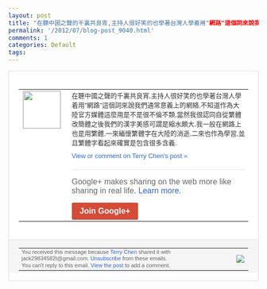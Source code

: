 ```yaml
---
layout: post
title: "在聽中國之聲的千裏共良宵,主持人很好笑的也學著台灣人學着用"網路"這個詞來說我們通..."
permalink: '/2012/07/blog-post_9040.html'
comments: 1
categories: Default
tags: 
---
```

<div style="border:solid 1px #dfdfdf;color:#686868;font:13px Arial"><div style="background-color:#fff;padding:20px;"><table cellpadding="0" cellspacing="0"><tr><td style="padding-right:15px;vertical-align:top"><a href="https://plus.google.com/_/notifications/emlink?emrecipient=110200756825219614165&amp;emid=CIjE16rWrbECFeZv5Qod-GQAAA&amp;path=%2F108643996575278738906&amp;dt=1342973549080&amp;uob=8"><img height="75" src="https://lh3.googleusercontent.com/-KKRGTyJ5Bl0/AAAAAAAAAAI/AAAAAAAAEEY/jllxqER5dCk/s75-c-k-a/photo.jpg" style="border:solid 1px #cccccc;" width="75"/></a></td><td style="width:578px;color:#333;font:13px Arial;vertical-align:top;"><div style="padding-bottom:10px">在聽中國之聲的千裏共良宵,主持人很好笑的<wbr/>也學著台灣人學着用"網路"這個詞來說我們<wbr/>通常意義上的網絡,不知道作為大陸官方媒體<wbr/>這麼用是不是很不倫不類,當然我很認同自從<wbr/>繁體改簡體之後我們的漢字美感可謂是縮水頗<wbr/>大,我一般在網路上也是用繁體,一來緬懷繁<wbr/>體字在大陸的消逝,二來也作為學習,並且繁<wbr/>體字看起來確實是包含很多含義.</div><a href="https://plus.google.com/_/notifications/emlink?emrecipient=110200756825219614165&amp;emid=CIjE16rWrbECFeZv5Qod-GQAAA&amp;path=%2F108643996575278738906%2Fposts%2FHjmYXrkQTpj%3Fgpinv%3DAMIXal-gvG9gt2UZjvE92y85emwJZqDtbwoT-9i_9fVRfcmAn0MHLoJV66kXWC5BlhJITKzEwOtpT_BpskL2593iyQY38s9bKb4Lz3cumPaLJev14iWigK4&amp;dt=1342973549080&amp;uob=8" style="color:#3366CC;text-decoration:none;">View or comment on Terry Chen's post »</a><div style="margin-top:20px;border-top:solid 1px #dfdfdf"><div style="padding:15px 0;color:#686868;font:16px Arial;">Google+ makes sharing on the web more like sharing in real life. <a href="http://www.google.com/+/learnmore/" style="color:#3366CC;text-decoration:none;">Learn more</a>.</div><a href="https://plus.google.com/_/notifications/emlink?emrecipient=110200756825219614165&amp;emid=CIjE16rWrbECFeZv5Qod-GQAAA&amp;path=%2F%3Fgpinv%3DAMIXal-gvG9gt2UZjvE92y85emwJZqDtbwoT-9i_9fVRfcmAn0MHLoJV66kXWC5BlhJITKzEwOtpT_BpskL2593iyQY38s9bKb4Lz3cumPaLJev14iWigK4&amp;dt=1342973549080&amp;uob=8" style="display:inline-block;padding:7px 15px;background-color:#d44b38; color:#fff;font-size:16px; font-weight:bold;border-radius:2px;-webkit-border-radius:2px; -moz-border-radius:2px;border:solid 1px #c43b28; white-space:nowrap;text-decoration:none">Join Google+</a></div></td></tr></table></div><div style="border-top:solid 1px #dfdfdf;padding:0 20px; background-color:#f5f5f5"><table cellpadding="0" cellspacing="0" style="height:50px"><tbody><tr><td style="vertical-align:middle;width:100%; color:#636363;font:11px Arial; line-height:120%">You received this message because <a href="https://plus.google.com/_/notifications/emlink?emrecipient=110200756825219614165&amp;emid=CIjE16rWrbECFeZv5Qod-GQAAA&amp;path=%2F108643996575278738906%3Fgpinv%3DAMIXal-gvG9gt2UZjvE92y85emwJZqDtbwoT-9i_9fVRfcmAn0MHLoJV66kXWC5BlhJITKzEwOtpT_BpskL2593iyQY38s9bKb4Lz3cumPaLJev14iWigK4&amp;dt=1342973549080&amp;uob=8" style="color:#3366CC;text-decoration:none;">Terry Chen</a> shared it with jack29834582t@gmail.com. <a href="https://plus.google.com/_/notifications/emlink?emrecipient=110200756825219614165&amp;emid=CIjE16rWrbECFeZv5Qod-GQAAA&amp;path=%2F_%2Fnonplus%2Femailsettings%3Fgpinv%3DAMIXal-gvG9gt2UZjvE92y85emwJZqDtbwoT-9i_9fVRfcmAn0MHLoJV66kXWC5BlhJITKzEwOtpT_BpskL2593iyQY38s9bKb4Lz3cumPaLJev14iWigK4%26est%3DADH5u8Vr0rr6MB06O7oC3EWUqhhuv5AsQK3gUiJYfsyseH_k8JRHLx1YAfAxQhlvs-lIoWj0KpaeVYGhY6jDvUoFD39MuxozS-8s5ybihKx_-rNXT33f2iL3aTwEu5F2iI30O3exNOw0qvKjNuxXpW26vSSZA65OTw&amp;dt=1342973549080&amp;uob=8" style="color:#3366CC;text-decoration:none;">Unsubscribe</a> from these emails.<br/>You can't reply to this email. <a href="https://plus.google.com/_/notifications/emlink?emrecipient=110200756825219614165&amp;emid=CIjE16rWrbECFeZv5Qod-GQAAA&amp;path=%2F108643996575278738906%2Fposts%2FHjmYXrkQTpj%3Fgpinv%3DAMIXal-gvG9gt2UZjvE92y85emwJZqDtbwoT-9i_9fVRfcmAn0MHLoJV66kXWC5BlhJITKzEwOtpT_BpskL2593iyQY38s9bKb4Lz3cumPaLJev14iWigK4&amp;dt=1342973549080&amp;uob=8" style="color:#3366CC;text-decoration:none;">View the post</a> to add a comment.<br/></td><td><img src="https://ssl.gstatic.com/s2/oz/images/notifications/logo/google-plus-6617a72bb36cc548861652780c9e6ff1.png"/></td></tr></tbody></table></div></div>